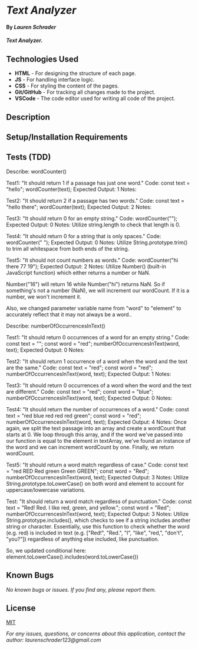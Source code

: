 # _Text Analyzer_

#### By _**Lauren Schrader**_

#### _Text Analyzer._

## Technologies Used

* **HTML** - For designing the structure of each page.
* **JS** - For handling interface logic.
* **CSS** - For styling the content of the pages.
* **Git/GitHub** - For tracking all changes made to the project.
* **VSCode** - The code editor used for writing all code of the project.

## Description



## Setup/Installation Requirements

## Tests (TDD) 

Describe: wordCounter()

Test1: "It should return 1 if a passage has just one word."
Code:
const text = "hello";
wordCounter(text);
Expected Output: 1
Notes:

Test2: "It should return 2 if a passage has two words."
Code:
const text = "hello there";
wordCounter(text);
Expected Output: 2
Notes:

Test3: "It should return 0 for an empty string."
Code: wordCounter("");
Expected Output: 0
Notes: Utilize string.length to check that length is 0.

Test4: "It should return 0 for a string that is only spaces."
Code: wordCounter("            ");
Expected Output: 0
Notes: Utilize String.prototype.trim() to trim all whitespace from both ends of the string.

Test5: "It should not count numbers as words."
Code: wordCounter("hi there 77 19");
Expected Output: 2
Notes: Utilize Number() (built-in JavaScript function) which either returns a  number or NaN. 

Number("16") will return 16 while Number("hi") returns NaN. So if something's not a number (NaN), we will increment our wordCount. If it is a number, we won't increment it.

Also, we changed parameter variable name from "word" to "element" to accurately reflect that it may not always be a word..

Describe: numberOfOccurrencesInText()

Test1: "It should return 0 occurrences of a word for an empty string."
Code:
const text = "";
const word = "red";
numberOfOccurrencesInText(word, text);
Expected Output: 0
Notes:

Test2: "It should return 1 occurrence of a word when the word and the text are the same."
Code:
const text = "red";
const word = "red";
numberOfOccurrencesInText(word, text);
Expected Output: 1
Notes:

Test3: "It should return 0 occurrences of a word when the word and the text are different."
Code:
const text = "red";
const word = "blue";
numberOfOccurrencesInText(word, text);
Expected Output: 0
Notes:

Test4: "It should return the number of occurrences of a word."
Code:
const text = "red blue red red red green";
const word = "red";
numberOfOccurrencesInText(word, text);
Expected Output: 4
Notes: Once again, we split the text passage into an array and create a wordCount that starts at 0. We loop through this array, and if the word we've passed into our function is equal to the element in textArray, we've found an instance of the word and we can increment wordCount by one. Finally, we return wordCount.

Test5: "It should return a word match regardless of case."
Code:
const text = "red RED Red green Green GREEN";
const word = "Red";
numberOfOccurrencesInText(word, text);
Expected Output: 3
Notes: Utilize String.prototype.toLowerCase() on both word and element to account for uppercase/lowercase variations.

Test: "It should return a word match regardless of punctuation."
Code:
const text = "Red! Red. I like red, green, and yellow.";
const word = "Red";
numberOfOccurrencesInText(word, text);
Expected Output: 3
Notes: Utilize  String.prototype.includes(), which checks to see if a string includes another string or character. Essentially, use this function to check whether the word (e.g. red) is included in text (e.g. ["Red!", "Red.", "I", "like", "red,", "don't", "you?"]) regardless of anything else included, like punctuation.

So, we updated conditional here:
element.toLowerCase().includes(word.toLowerCase())




## Known Bugs

_No known bugs or issues. If you find any, please report them._

## License

[MIT](./License.txt)

_For any issues, questions, or concerns about this application, contact the author: laurenschrader123@gmail.com_